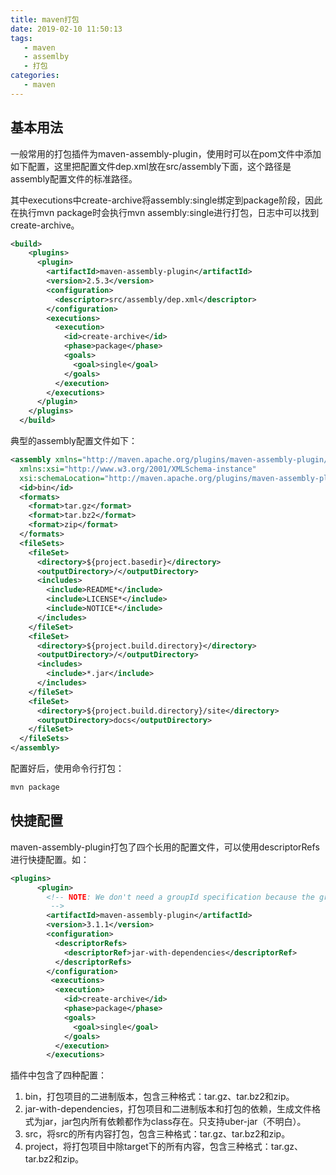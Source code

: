 ```yaml
---
title: maven打包
date: 2019-02-10 11:50:13
tags:
   - maven
   - assemlby
   - 打包
categories:
   - maven
---
```


## 基本用法

一般常用的打包插件为maven-assembly-plugin，使用时可以在pom文件中添加如下配置，这里把配置文件dep.xml放在src/assembly下面，这个路径是assembly配置文件的标准路径。

其中executions中create-archive将assembly:single绑定到package阶段，因此在执行mvn package时会执行mvn assembly:single进行打包，日志中可以找到create-archive。

```xml
<build>
    <plugins>
      <plugin>
        <artifactId>maven-assembly-plugin</artifactId>
        <version>2.5.3</version>
        <configuration>
          <descriptor>src/assembly/dep.xml</descriptor>
        </configuration>
        <executions>
          <execution>
            <id>create-archive</id>
            <phase>package</phase>
            <goals>
              <goal>single</goal>
            </goals>
          </execution>
        </executions>
      </plugin>
    </plugins>
  </build>
```

典型的assembly配置文件如下：

```xml
<assembly xmlns="http://maven.apache.org/plugins/maven-assembly-plugin/assembly/1.1.2" 
  xmlns:xsi="http://www.w3.org/2001/XMLSchema-instance"
  xsi:schemaLocation="http://maven.apache.org/plugins/maven-assembly-plugin/assembly/1.1.2 http://maven.apache.org/xsd/assembly-1.1.2.xsd">
  <id>bin</id>
  <formats>
    <format>tar.gz</format>
    <format>tar.bz2</format>
    <format>zip</format>
  </formats>
  <fileSets>
    <fileSet>
      <directory>${project.basedir}</directory>
      <outputDirectory>/</outputDirectory>
      <includes>
        <include>README*</include>
        <include>LICENSE*</include>
        <include>NOTICE*</include>
      </includes>
    </fileSet>
    <fileSet>
      <directory>${project.build.directory}</directory>
      <outputDirectory>/</outputDirectory>
      <includes>
        <include>*.jar</include>
      </includes>
    </fileSet>
    <fileSet>
      <directory>${project.build.directory}/site</directory>
      <outputDirectory>docs</outputDirectory>
    </fileSet>
  </fileSets>
</assembly>
```

配置好后，使用命令行打包：

```bash
mvn package
```

## 快捷配置

maven-assembly-plugin打包了四个长用的配置文件，可以使用descriptorRefs进行快捷配置。如：

```xml
<plugins>
      <plugin>
        <!-- NOTE: We don't need a groupId specification because the group is org.apache.maven.plugins ...which is assumed by default.
         -->
        <artifactId>maven-assembly-plugin</artifactId>
        <version>3.1.1</version>
        <configuration>
          <descriptorRefs>
            <descriptorRef>jar-with-dependencies</descriptorRef>
          </descriptorRefs>
        </configuration>
         <executions>
          <execution>
            <id>create-archive</id>
            <phase>package</phase>
            <goals>
              <goal>single</goal>
            </goals>
          </execution>
        </executions>
```

插件中包含了四种配置：

1. bin，打包项目的二进制版本，包含三种格式：tar.gz、tar.bz2和zip。
2. jar-with-dependencies，打包项目和二进制版本和打包的依赖，生成文件格式为jar，jar包内所有依赖都作为class存在。只支持uber-jar（不明白）。
3. src，将src的所有内容打包，包含三种格式：tar.gz、tar.bz2和zip。
4. project，将打包项目中除target下的所有内容，包含三种格式：tar.gz、tar.bz2和zip。
